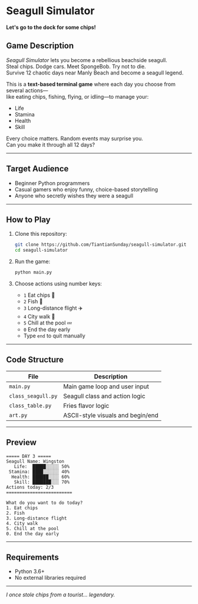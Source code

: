 #  Seagull Simulator

**Let's go to the dock for some chips!**

## Game Description

*Seagull Simulator* lets you become a rebellious beachside seagull.  
Steal chips. Dodge cars. Meet SpongeBob. Try not to die.  
Survive 12 chaotic days near Manly Beach and become a seagull legend.

This is a **text-based terminal game** where each day you choose from several actions—  
like eating chips, fishing, flying, or idling—to manage your:

-  Life  
-  Stamina  
-  Health  
-  Skill  

Every choice matters. Random events may surprise you.  
Can you make it through all 12 days?

---

## Target Audience

- Beginner Python programmers  
- Casual gamers who enjoy funny, choice-based storytelling  
- Anyone who secretly wishes they were a seagull  

---

## How to Play

1. Clone this repository:
   ```bash
   git clone https://github.com/TiantianSunday/seagull-simulator.git
   cd seagull-simulator
   ```

2. Run the game:
   ```bash
   python main.py
   ```

3. Choose actions using number keys:
   - `1` Eat chips 🍟  
   - `2` Fish 🎣  
   - `3` Long-distance flight ✈️  
   - `4` City walk 🚶  
   - `5` Chill at the pool 💤  
   - `0` End the day early  
   - Type `end` to quit manually  

---

## Code Structure

| File | Description |
|------|-------------|
| `main.py` | Main game loop and user input |
| `class_seagull.py` | Seagull class and action logic |
| `class_table.py` | Fries flavor logic |
| `art.py` | ASCII-style visuals and begin/end |

---

## Preview

```
===== DAY 3 =====
Seagull Name: Wingston
   Life:  █████░░░░░ 50%
 Stamina: ████░░░░░░ 40%
  Health: ██████░░░░ 60%
   Skill: ███████░░░ 70%
Actions today: 2/3
=========================

What do you want to do today?
1. Eat chips
2. Fish
3. Long-distance flight
4. City walk
5. Chill at the pool
0. End the day early
```

---

## Requirements

- Python 3.6+
- No external libraries required

---

*I once stole chips from a tourist... legendary.*
